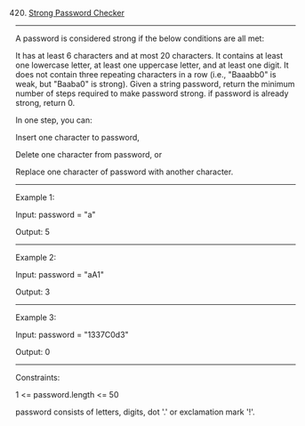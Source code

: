 420. [Strong Password Checker](https://leetcode.com/problems/strong-password-checker/)
***
A password is considered strong if the below conditions are all met:

It has at least 6 characters and at most 20 characters.
It contains at least one lowercase letter, at least one uppercase letter, and at least one digit.
It does not contain three repeating characters in a row (i.e., "Baaabb0" is weak, but "Baaba0" is strong).
Given a string password, return the minimum number of steps required to make password strong. if password is already strong, return 0.

In one step, you can:

Insert one character to password,

Delete one character from password, or

Replace one character of password with another character.
 
***
Example 1:

Input: password = "a"

Output: 5
***
Example 2:

Input: password = "aA1"

Output: 3
***
Example 3:

Input: password = "1337C0d3"

Output: 0
 
***
Constraints:

1 <= password.length <= 50

password consists of letters, digits, dot '.' or exclamation mark '!'.